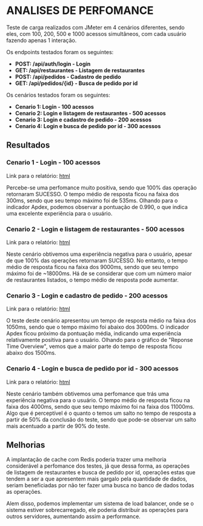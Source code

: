# ANALISES DE PERFOMANCE

Teste de carga realizados com JMeter em 4 cenários diferentes, sendo eles, com 100, 200, 500 e 1000 acessos simultâneos, com cada usuário fazendo apenas 1 interação.

Os endpoints testados foram os seguintes:
- **POST: /api/auth/login - Login**
- **GET:  /api/restaurantes - Listagem de restaurantes**
- **POST: /api/pedidos - Cadastro de pedido**
- **GET:  /api/pedidos/{id} - Busca de pedido por id**

Os cenários testados foram os seguintes:
- **Cenario 1: Login - 100 acessos**
- **Cenario 2: Login e listagem de restaurantes - 500 acessos**
- **Cenario 3: Login e cadastro de pedido - 200 acessos**
- **Cenario 4: Login e busca de pedido por id - 300 acessos**

## Resultados

### Cenario 1 - Login - 100 acessos

Link para o relatório: [html](../jmeter/test-results/HTML/login-simultaneos/index.html)

Percebe-se uma perfomance muito positiva, sendo que 100% das operação retornaram SUCESSO. O tempo médio de resposta ficou na faixa dos 300ms, sendo que seu tempo máximo foi de 535ms. Olhando para o indicador Apdex, podemos observar a pontuação de 0.990, o que indica uma excelente experiência para o usuário.

### Cenario 2 - Login e listagem de restaurantes - 500 acessos

Link para o relatório: [html](../jmeter/test-results/HTML/listagem-restaurantes/index.html)

Neste cenário obtivemos uma experiência negativa para o usuário, apesar de que 100% das operações retornaram SUCESSO. No entanto, o tempo médio de resposta ficou na faixa dos 9000ms, sendo que seu tempo máximo foi de ~18000ms. Há de se considerar que com um número maior de restaurantes listados, o tempo médio de resposta pode aumentar.

### Cenario 3 - Login e cadastro de pedido - 200 acessos

Link para o relatório: [html](../jmeter/test-results/HTML/cadastro-pedido/index.html)

O teste deste cenário apresentou um tempo de resposta médio na faixa dos 1050ms, sendo que o tempo máximo foi abaixo dos 3000ms. O indicador Apdex ficou próximo da pontuação média, indicando uma experiência relativamente positiva para o usuário. Olhando para o gráfico de "Reponse Time Overview", vemos que a maior parte do tempo de resposta ficou abaixo dos 1500ms.

### Cenario 4 - Login e busca de pedido por id - 300 acessos

Link para o relatório: [html](../jmeter/test-results/HTML/busca-pedido/index.html)

Neste cenário também obtivemos uma perfomance que trás uma experiência negativa para o usuário. O tempo médio de resposta ficou na faixa dos 4000ms, sendo que seu tempo máximo foi na faixa dos 11000ms. Algo que é perceptível é o quanto o temos um salto no tempo de resposta a partir de 50% da conclusão do teste, sendo que pode-se observar um salto mais acentuado a partir de 90% do teste.

## Melhorias

A implantação de cache com Redis poderia trazer uma melhoria considerável a perfomance dos testes, já que dessa forma, as operações de listagem de restaurantes e busca de pedido por id, operações estas que tendem a ser a que apresentem mais gargalo pela quantidade de dados, seriam beneficiadas por não ter fazer uma busca no banco de dados todas as operações.

Alem disso, podemos implementar um sistema de load balancer, onde se o sistema estiver sobrecarregado, ele poderia distribuir as operações para outros servidores, aumentando assim a performance.